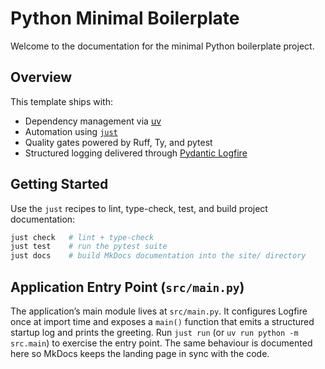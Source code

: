 # Python Minimal Boilerplate

Welcome to the documentation for the minimal Python boilerplate project.

## Overview

This template ships with:

- Dependency management via [uv](https://docs.astral.sh/uv/)
- Automation using [`just`](https://github.com/casey/just)
- Quality gates powered by Ruff, Ty, and pytest
- Structured logging delivered through [Pydantic Logfire](https://pydantic.dev/logfire)

## Getting Started

Use the `just` recipes to lint, type-check, test, and build project documentation:

```sh
just check   # lint + type-check
just test    # run the pytest suite
just docs    # build MkDocs documentation into the site/ directory
```

## Application Entry Point (`src/main.py`)

The application’s main module lives at `src/main.py`. It configures Logfire once at import time and exposes a `main()` function that emits a structured startup log and prints the greeting. Run `just run` (or `uv run python -m src.main`) to exercise the entry point. The same behaviour is documented here so MkDocs keeps the landing page in sync with the code.
